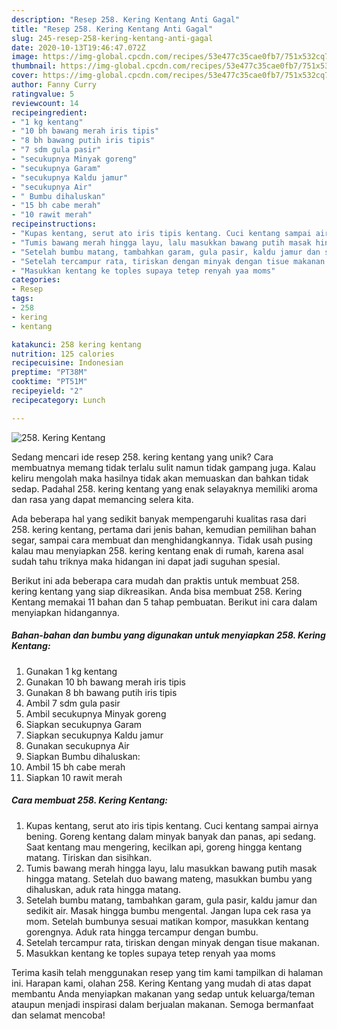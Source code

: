 ```yaml
---
description: "Resep 258. Kering Kentang Anti Gagal"
title: "Resep 258. Kering Kentang Anti Gagal"
slug: 245-resep-258-kering-kentang-anti-gagal
date: 2020-10-13T19:46:47.072Z
image: https://img-global.cpcdn.com/recipes/53e477c35cae0fb7/751x532cq70/258-kering-kentang-foto-resep-utama.jpg
thumbnail: https://img-global.cpcdn.com/recipes/53e477c35cae0fb7/751x532cq70/258-kering-kentang-foto-resep-utama.jpg
cover: https://img-global.cpcdn.com/recipes/53e477c35cae0fb7/751x532cq70/258-kering-kentang-foto-resep-utama.jpg
author: Fanny Curry
ratingvalue: 5
reviewcount: 14
recipeingredient:
- "1 kg kentang"
- "10 bh bawang merah iris tipis"
- "8 bh bawang putih iris tipis"
- "7 sdm gula pasir"
- "secukupnya Minyak goreng"
- "secukupnya Garam"
- "secukupnya Kaldu jamur"
- "secukupnya Air"
- " Bumbu dihaluskan"
- "15 bh cabe merah"
- "10 rawit merah"
recipeinstructions:
- "Kupas kentang, serut ato iris tipis kentang. Cuci kentang sampai airnya bening. Goreng kentang dalam minyak banyak dan panas, api sedang. Saat kentang mau mengering, kecilkan api, goreng hingga kentang matang. Tiriskan dan sisihkan."
- "Tumis bawang merah hingga layu, lalu masukkan bawang putih masak hingga matang. Setelah duo bawang mateng, masukkan bumbu yang dihaluskan, aduk rata hingga matang."
- "Setelah bumbu matang, tambahkan garam, gula pasir, kaldu jamur dan sedikit air. Masak hingga bumbu mengental. Jangan lupa cek rasa ya mom. Setelah bumbunya sesuai matikan kompor, masukkan kentang gorengnya. Aduk rata hingga tercampur dengan bumbu."
- "Setelah tercampur rata, tiriskan dengan minyak dengan tisue makanan."
- "Masukkan kentang ke toples supaya tetep renyah yaa moms"
categories:
- Resep
tags:
- 258
- kering
- kentang

katakunci: 258 kering kentang 
nutrition: 125 calories
recipecuisine: Indonesian
preptime: "PT38M"
cooktime: "PT51M"
recipeyield: "2"
recipecategory: Lunch

---
```



![258. Kering Kentang](https://img-global.cpcdn.com/recipes/53e477c35cae0fb7/751x532cq70/258-kering-kentang-foto-resep-utama.jpg)

Sedang mencari ide resep 258. kering kentang yang unik? Cara membuatnya memang tidak terlalu sulit namun tidak gampang juga. Kalau keliru mengolah maka hasilnya tidak akan memuaskan dan bahkan tidak sedap. Padahal 258. kering kentang yang enak selayaknya memiliki aroma dan rasa yang dapat memancing selera kita.

Ada beberapa hal yang sedikit banyak mempengaruhi kualitas rasa dari 258. kering kentang, pertama dari jenis bahan, kemudian pemilihan bahan segar, sampai cara membuat dan menghidangkannya. Tidak usah pusing kalau mau menyiapkan 258. kering kentang enak di rumah, karena asal sudah tahu triknya maka hidangan ini dapat jadi suguhan spesial.




Berikut ini ada beberapa cara mudah dan praktis untuk membuat 258. kering kentang yang siap dikreasikan. Anda bisa membuat 258. Kering Kentang memakai 11 bahan dan 5 tahap pembuatan. Berikut ini cara dalam menyiapkan hidangannya.

<!--inarticleads1-->

##### Bahan-bahan dan bumbu yang digunakan untuk menyiapkan 258. Kering Kentang:

1. Gunakan 1 kg kentang
1. Gunakan 10 bh bawang merah iris tipis
1. Gunakan 8 bh bawang putih iris tipis
1. Ambil 7 sdm gula pasir
1. Ambil secukupnya Minyak goreng
1. Siapkan secukupnya Garam
1. Siapkan secukupnya Kaldu jamur
1. Gunakan secukupnya Air
1. Siapkan  Bumbu dihaluskan:
1. Ambil 15 bh cabe merah
1. Siapkan 10 rawit merah




<!--inarticleads2-->

##### Cara membuat 258. Kering Kentang:

1. Kupas kentang, serut ato iris tipis kentang. Cuci kentang sampai airnya bening. Goreng kentang dalam minyak banyak dan panas, api sedang. Saat kentang mau mengering, kecilkan api, goreng hingga kentang matang. Tiriskan dan sisihkan.
1. Tumis bawang merah hingga layu, lalu masukkan bawang putih masak hingga matang. Setelah duo bawang mateng, masukkan bumbu yang dihaluskan, aduk rata hingga matang.
1. Setelah bumbu matang, tambahkan garam, gula pasir, kaldu jamur dan sedikit air. Masak hingga bumbu mengental. Jangan lupa cek rasa ya mom. Setelah bumbunya sesuai matikan kompor, masukkan kentang gorengnya. Aduk rata hingga tercampur dengan bumbu.
1. Setelah tercampur rata, tiriskan dengan minyak dengan tisue makanan.
1. Masukkan kentang ke toples supaya tetep renyah yaa moms




Terima kasih telah menggunakan resep yang tim kami tampilkan di halaman ini. Harapan kami, olahan 258. Kering Kentang yang mudah di atas dapat membantu Anda menyiapkan makanan yang sedap untuk keluarga/teman ataupun menjadi inspirasi dalam berjualan makanan. Semoga bermanfaat dan selamat mencoba!
